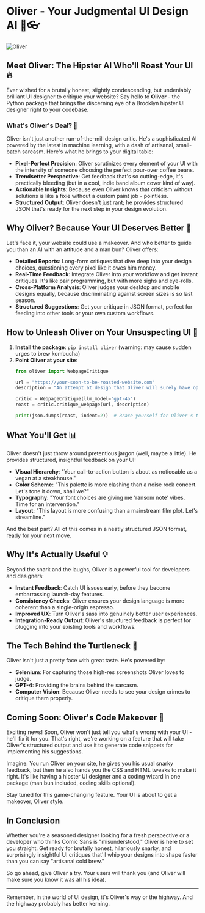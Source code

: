 # Oliver - Your Judgmental UI Design AI 🧔👓
![Oliver](assets/oliver_ui_hero.png)

## Meet Oliver: The Hipster AI Who'll Roast Your UI 🔥

Ever wished for a brutally honest, slightly condescending, but undeniably brilliant UI designer to critique your website? Say hello to **Oliver** - the Python package that brings the discerning eye of a Brooklyn hipster UI designer right to your codebase.

### What's Oliver's Deal? 🤔

Oliver isn't just another run-of-the-mill design critic. He's a sophisticated AI powered by the latest in machine learning, with a dash of artisanal, small-batch sarcasm. Here's what he brings to your digital table:

- **Pixel-Perfect Precision**: Oliver scrutinizes every element of your UI with the intensity of someone choosing the perfect pour-over coffee beans.
- **Trendsetter Perspective**: Get feedback that's so cutting-edge, it's practically bleeding (but in a cool, indie band album cover kind of way).
- **Actionable Insights**: Because even Oliver knows that criticism without solutions is like a fixie without a custom paint job - pointless.
- **Structured Output**: Oliver doesn't just rant; he provides structured JSON that's ready for the next step in your design evolution.

## Why Oliver? Because Your UI Deserves Better 💅

Let's face it, your website could use a makeover. And who better to guide you than an AI with an attitude and a man bun? Oliver offers:

- **Detailed Reports**: Long-form critiques that dive deep into your design choices, questioning every pixel like it owes him money.
- **Real-Time Feedback**: Integrate Oliver into your workflow and get instant critiques. It's like pair programming, but with more sighs and eye-rolls.
- **Cross-Platform Analysis**: Oliver judges your desktop and mobile designs equally, because discriminating against screen sizes is so last season.
- **Structured Suggestions**: Get your critique in JSON format, perfect for feeding into other tools or your own custom workflows.

## How to Unleash Oliver on Your Unsuspecting UI 🚀

1. **Install the package**: `pip install oliver` (warning: may cause sudden urges to brew kombucha)
2. **Point Oliver at your site**:
   ```python
   from oliver import WebpageCritique

   url = "https://your-soon-to-be-roasted-website.com"
   description = "An attempt at design that Oliver will surely have opinions about"
   
   critic = WebpageCritique(llm_model='gpt-4o')
   roast = critic.critique_webpage(url, description)
   
   print(json.dumps(roast, indent=2))  # Brace yourself for Oliver's thoughts
   ```

## What You'll Get 📊

Oliver doesn't just throw around pretentious jargon (well, maybe a little). He provides structured, insightful feedback on your UI:

- **Visual Hierarchy**: "Your call-to-action button is about as noticeable as a vegan at a steakhouse."
- **Color Scheme**: "This palette is more clashing than a noise rock concert. Let's tone it down, shall we?"
- **Typography**: "Your font choices are giving me 'ransom note' vibes. Time for an intervention."
- **Layout**: "This layout is more confusing than a mainstream film plot. Let's streamline."

And the best part? All of this comes in a neatly structured JSON format, ready for your next move.

## Why It's Actually Useful 💡

Beyond the snark and the laughs, Oliver is a powerful tool for developers and designers:

- **Instant Feedback**: Catch UI issues early, before they become embarrassing launch-day features.
- **Consistency Checks**: Oliver ensures your design language is more coherent than a single-origin espresso.
- **Improved UX**: Turn Oliver's sass into genuinely better user experiences.
- **Integration-Ready Output**: Oliver's structured feedback is perfect for plugging into your existing tools and workflows.

## The Tech Behind the Turtleneck 🧠

Oliver isn't just a pretty face with great taste. He's powered by:

- **Selenium**: For capturing those high-res screenshots Oliver loves to judge.
- **GPT-4**: Providing the brains behind the sarcasm.
- **Computer Vision**: Because Oliver needs to see your design crimes to critique them properly.

## Coming Soon: Oliver's Code Makeover 🚧

Exciting news! Soon, Oliver won't just tell you what's wrong with your UI - he'll fix it for you. That's right, we're working on a feature that will take Oliver's structured output and use it to generate code snippets for implementing his suggestions. 

Imagine: You run Oliver on your site, he gives you his usual snarky feedback, but then he also hands you the CSS and HTML tweaks to make it right. It's like having a hipster UI designer and a coding wizard in one package (man bun included, coding skills optional).

Stay tuned for this game-changing feature. Your UI is about to get a makeover, Oliver style.

## In Conclusion

Whether you're a seasoned designer looking for a fresh perspective or a developer who thinks Comic Sans is "misunderstood," Oliver is here to set you straight. Get ready for brutally honest, hilariously snarky, and surprisingly insightful UI critiques that'll whip your designs into shape faster than you can say "artisanal cold brew."

So go ahead, give Oliver a try. Your users will thank you (and Oliver will make sure you know it was all his idea).

---

Remember, in the world of UI design, it's Oliver's way or the highway. And the highway probably has better kerning.